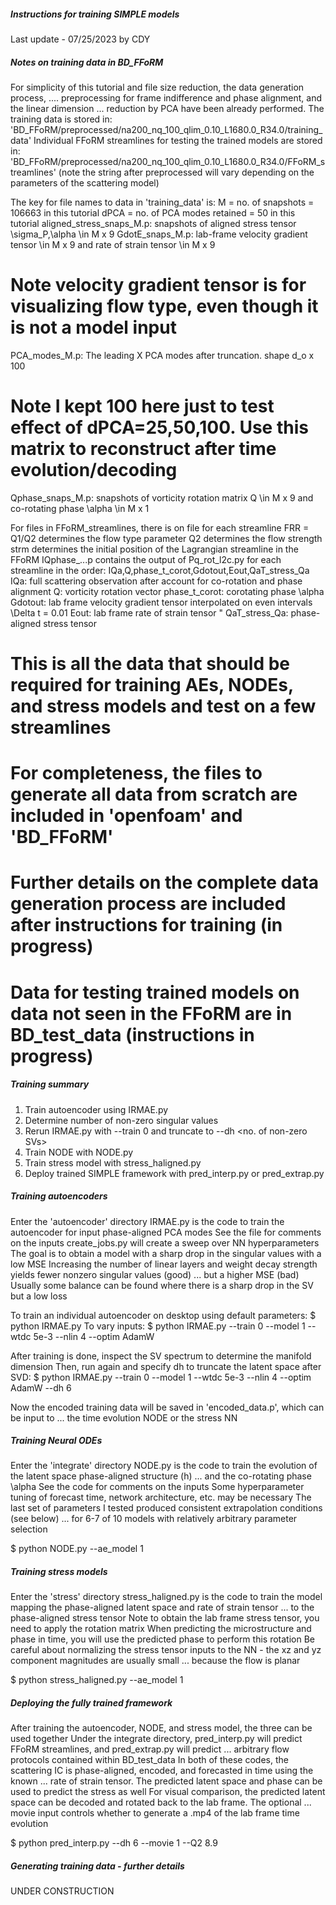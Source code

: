 ##### Instructions for training SIMPLE models #####

Last update - 07/25/2023 by CDY

##### Notes on training data in BD_FFoRM #####

For simplicity of this tutorial and file size reduction, the data generation process, ....
preprocessing for frame indifference and phase alignment, and the linear dimension ...
reduction by PCA have been already performed.
The training data is stored in: 'BD_FFoRM/preprocessed/na200_nq_100_qlim_0.10_L1680.0_R34.0/training_data'
Individual FFoRM streamlines for testing the trained models are stored in:
'BD_FFoRM/preprocessed/na200_nq_100_qlim_0.10_L1680.0_R34.0/FFoRM_streamlines'
(note the string after preprocessed will vary depending on the parameters of the scattering model)

The key for file names to data in 'training_data' is:
M = no. of snapshots = 106663 in this tutorial
dPCA = no. of PCA modes retained = 50 in this tutorial
aligned_stress_snaps_M.p: snapshots of aligned stress tensor \sigma_P,\alpha \in M x 9
GdotE_snaps_M.p: lab-frame velocity gradient tensor \in M x 9 and rate of strain tensor \in M x 9
# Note velocity gradient tensor is for visualizing flow type, even though it is not a model input
PCA_modes_M.p: The leading X PCA modes after truncation. shape d_o x 100
# Note I kept 100 here just to test effect of dPCA=25,50,100. Use this matrix to reconstruct after time evolution/decoding
Qphase_snaps_M.p: snapshots of vorticity rotation matrix Q \in M x 9 and co-rotating phase \alpha \in M x 1

For files in FFoRM_streamlines, there is on file for each streamline
FRR = Q1/Q2 determines the flow type parameter
Q2 determines the flow strength
strm determines the initial position of the Lagrangian streamline in the FFoRM
IQphase_...p contains the output of Pq_rot_l2c.py for each streamline in the order:
IQa,Q,phase_t_corot,Gdotout,Eout,QaT_stress_Qa
IQa: full scattering observation after account for co-rotation and phase alignment
Q: vorticity rotation vector
phase_t_corot: corotating phase \alpha
Gdotout: lab frame velocity gradient tensor interpolated on even intervals \Delta t = 0.01
Eout: lab frame rate of strain tensor "
QaT_stress_Qa: phase-aligned stress tensor

# This is all the data that should be required for training AEs, NODEs, and stress models and test on a few streamlines
# For completeness, the files to generate all data from scratch are included in 'openfoam' and 'BD_FFoRM'
# Further details on the complete data generation process are included after instructions for training (in progress)
# Data for testing trained models on data not seen in the FFoRM are in BD_test_data (instructions in progress)

##### Training summary #####

1) Train autoencoder using IRMAE.py
2) Determine number of non-zero singular values
3) Rerun IRMAE.py with --train 0 and truncate to --dh <no. of non-zero SVs>
4) Train NODE with NODE.py
5) Train stress model with stress_haligned.py
6) Deploy trained SIMPLE framework with pred_interp.py or pred_extrap.py

##### Training autoencoders #####

Enter the 'autoencoder' directory
IRMAE.py is the code to train the autoencoder for input phase-aligned PCA modes
See the file for comments on the inputs
create_jobs.py will create a sweep over NN hyperparameters
The goal is to obtain a model with a sharp drop in the singular values with a low MSE
Increasing the number of linear layers and weight decay strength yields fewer nonzero singular values (good) ...
but a higher MSE (bad)
Usually some balance can be found where there is a sharp drop in the SV but a low loss

To train an individual autoencoder on desktop using default parameters:
$ python IRMAE.py
To vary inputs:
$ python IRMAE.py --train 0 --model 1 --wtdc 5e-3 --nlin 4 --optim AdamW

After training is done, inspect the SV spectrum to determine the manifold dimension
Then, run again and specify dh to truncate the latent space after SVD:
$ python IRMAE.py --train 0 --model 1 --wtdc 5e-3 --nlin 4 --optim AdamW --dh 6

Now the encoded training data will be saved in 'encoded_data.p', which can be input to ...
the time evolution NODE or the stress NN

##### Training Neural ODEs #####

Enter the 'integrate' directory
NODE.py is the code to train the evolution of the latent space phase-aligned structure (h) ...
and the co-rotating phase \alpha
See the code for comments on the inputs
Some hyperparameter tuning of forecast time, network architecture, etc. may be necessary
The last set of parameters I tested produced consistent extrapolation conditions (see below) ...
for 6-7 of 10 models with relatively arbitrary parameter selection

$ python NODE.py --ae_model 1

##### Training stress models #####

Enter the 'stress' directory
stress_haligned.py is the code to train the model mapping the phase-aligned latent space and rate of strain tensor ...
to the phase-aligned stress tensor
Note to obtain the lab frame stress tensor, you need to apply the rotation matrix
When predicting the microstructure and phase in time, you will use the predicted phase to perform this rotation
Be careful about normalizing the stress tensor inputs to the NN - the xz and yz component magnitudes are usually small ...
because the flow is planar

$ python stress_haligned.py --ae_model 1

##### Deploying the fully trained framework #####

After training the autoencoder, NODE, and stress model, the three can be used together
Under the integrate directory, pred_interp.py will predict FFoRM streamlines, and pred_extrap.py will predict ...
arbitrary flow protocols contained within BD_test_data
In both of these codes, the scattering IC is phase-aligned, encoded, and forecasted in time using the known ...
rate of strain tensor. The predicted latent space and phase can be used to predict the stress as well
For visual comparison, the predicted latent space can be decoded and rotated back to the lab frame. The optional ...
movie input controls whether to generate a .mp4 of the lab frame time evolution

$ python pred_interp.py --dh 6 --movie 1 --Q2 8.9

##### Generating training data - further details #####

UNDER CONSTRUCTION

